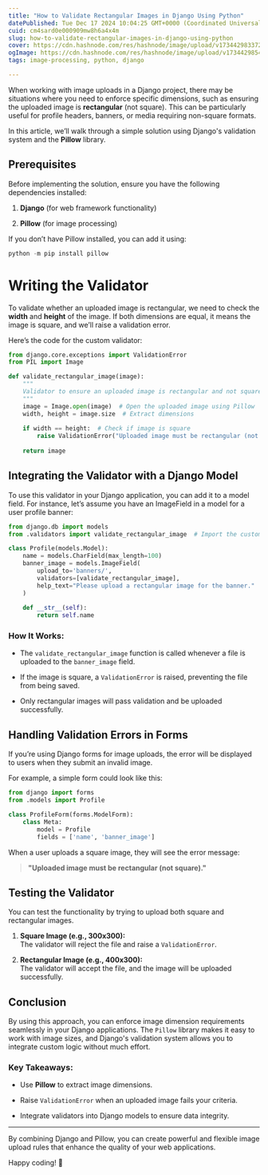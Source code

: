 ```yaml
---
title: "How to Validate Rectangular Images in Django Using Python"
datePublished: Tue Dec 17 2024 10:04:25 GMT+0000 (Coordinated Universal Time)
cuid: cm4sard0e000909mw8h6a4x4m
slug: how-to-validate-rectangular-images-in-django-using-python
cover: https://cdn.hashnode.com/res/hashnode/image/upload/v1734429833724/dfb71fdd-31dc-48e1-8e30-5172678b8951.webp
ogImage: https://cdn.hashnode.com/res/hashnode/image/upload/v1734429854032/16f1c0b7-1705-4d96-999d-50c02670d462.webp
tags: image-processing, python, django

---
```


When working with image uploads in a Django project, there may be situations where you need to enforce specific dimensions, such as ensuring the uploaded image is **rectangular** (not square). This can be particularly useful for profile headers, banners, or media requiring non-square formats.

In this article, we’ll walk through a simple solution using Django's validation system and the **Pillow** library.

## Prerequisites

Before implementing the solution, ensure you have the following dependencies installed:

1. **Django** (for web framework functionality)
    
2. **Pillow** (for image processing)
    

If you don’t have Pillow installed, you can add it using:

```python
python -m pip install pillow
```

# Writing the Validator

To validate whether an uploaded image is rectangular, we need to check the **width** and **height** of the image. If both dimensions are equal, it means the image is square, and we’ll raise a validation error.

Here’s the code for the custom validator:

```python
from django.core.exceptions import ValidationError
from PIL import Image

def validate_rectangular_image(image):
    """
    Validator to ensure an uploaded image is rectangular and not square.
    """
    image = Image.open(image)  # Open the uploaded image using Pillow
    width, height = image.size  # Extract dimensions
    
    if width == height:  # Check if image is square
        raise ValidationError("Uploaded image must be rectangular (not square).")
    
    return image
```

## Integrating the Validator with a Django Model

To use this validator in your Django application, you can add it to a model field. For instance, let’s assume you have an ImageField in a model for a user profile banner:

```python
from django.db import models
from .validators import validate_rectangular_image  # Import the custom validator

class Profile(models.Model):
    name = models.CharField(max_length=100)
    banner_image = models.ImageField(
        upload_to='banners/', 
        validators=[validate_rectangular_image],
        help_text="Please upload a rectangular image for the banner."
    )
    
    def __str__(self):
        return self.name
```

### How It Works:

* The `validate_rectangular_image` function is called whenever a file is uploaded to the `banner_image` field.
    
* If the image is square, a `ValidationError` is raised, preventing the file from being saved.
    
* Only rectangular images will pass validation and be uploaded successfully.
    

## Handling Validation Errors in Forms

If you’re using Django forms for image uploads, the error will be displayed to users when they submit an invalid image.

For example, a simple form could look like this:

```python
from django import forms
from .models import Profile

class ProfileForm(forms.ModelForm):
    class Meta:
        model = Profile
        fields = ['name', 'banner_image']
```

When a user uploads a square image, they will see the error message:

> **"Uploaded image must be rectangular (not square)."**

## Testing the Validator

You can test the functionality by trying to upload both square and rectangular images.

1. **Square Image (e.g., 300x300):**  
    The validator will reject the file and raise a `ValidationError`.
    
2. **Rectangular Image (e.g., 400x300):**  
    The validator will accept the file, and the image will be uploaded successfully.
    

## Conclusion

By using this approach, you can enforce image dimension requirements seamlessly in your Django applications. The `Pillow` library makes it easy to work with image sizes, and Django's validation system allows you to integrate custom logic without much effort.

### Key Takeaways:

* Use **Pillow** to extract image dimensions.
    
* Raise `ValidationError` when an uploaded image fails your criteria.
    
* Integrate validators into Django models to ensure data integrity.
    

---

By combining Django and Pillow, you can create powerful and flexible image upload rules that enhance the quality of your web applications.

Happy coding! 🚀